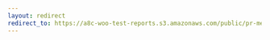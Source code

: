 ```yaml
---
layout: redirect
redirect_to: https://a8c-woo-test-reports.s3.amazonaws.com/public/pr-merge/38251/api/index.html
---
```

